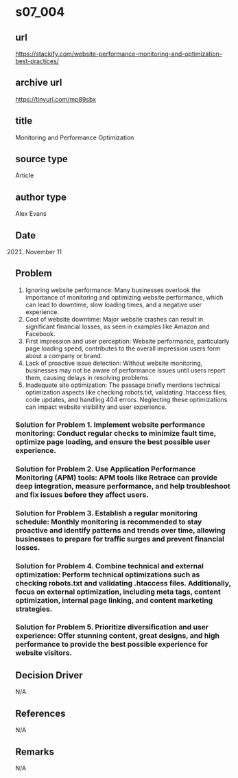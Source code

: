 # s07_004

## url
https://stackify.com/website-performance-monitoring-and-optimization-best-practices/

## archive url
https://tinyurl.com/mp89sbx

## title
Monitoring and Performance Optimization

## source type
Article

## author type
Alex Evans

## Date
2021. November 11

## Problem
1. Ignoring website performance: Many businesses overlook the importance of monitoring and optimizing website performance, which can lead to downtime, slow loading times, and a negative user experience.
2. Cost of website downtime: Major website crashes can result in significant financial losses, as seen in examples like Amazon and Facebook.
3. First impression and user perception: Website performance, particularly page loading speed, contributes to the overall impression users form about a company or brand.
4. Lack of proactive issue detection: Without website monitoring, businesses may not be aware of performance issues until users report them, causing delays in resolving problems.
5. Inadequate site optimization: The passage briefly mentions technical optimization aspects like checking robots.txt, validating .htaccess files, code updates, and handling 404 errors. Neglecting these optimizations can impact website visibility and user experience.

### Solution for Problem 1. Implement website performance monitoring: Conduct regular checks to minimize fault time, optimize page loading, and ensure the best possible user experience.
### Solution for Problem 2. Use Application Performance Monitoring (APM) tools: APM tools like Retrace can provide deep integration, measure performance, and help troubleshoot and fix issues before they affect users.
### Solution for Problem 3. Establish a regular monitoring schedule: Monthly monitoring is recommended to stay proactive and identify patterns and trends over time, allowing businesses to prepare for traffic surges and prevent financial losses.
### Solution for Problem 4. Combine technical and external optimization: Perform technical optimizations such as checking robots.txt and validating .htaccess files. Additionally, focus on external optimization, including meta tags, content optimization, internal page linking, and content marketing strategies.
### Solution for Problem 5. Prioritize diversification and user experience: Offer stunning content, great designs, and high performance to provide the best possible experience for website visitors.

## Decision Driver
N/A

## References
N/A

## Remarks
N/A